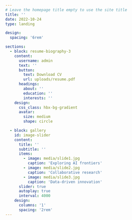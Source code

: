 ```yaml
---
# Leave the homepage title empty to use the site title
title: ''
date: 2022-10-24
type: landing

design:
  spacing: '6rem'

sections:
  - block: resume-biography-3
    content:
      username: admin
      text: ''
      button:
        text: Download CV
        url: uploads/resume.pdf
      headings:
        about: ''
        education: ''
        interests: ''
    design:
      css_class: hbx-bg-gradient
      avatar:
        size: medium
        shape: circle

  - block: gallery
    id: image-slider
    content:
      title: ''
      subtitle: ''
      items:
        - image: media/slide1.jpg
          caption: 'Exploring AI frontiers'
        - image: media/slide2.jpg
          caption: 'Collaborative research'
        - image: media/slide3.jpg
          caption: 'Data-driven innovation'
      slider: true
      autoplay: true
      interval: 4000
    design:
      columns: '1'
      spacing: '2rem'
---
```

